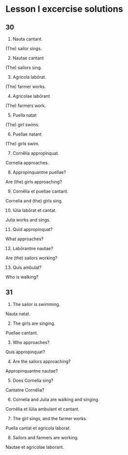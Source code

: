 # Lesson I excercise solutions

## 30

1. Nauta cantant.

(The) sailor sings.

2. Nautae cantant

(The) sailors sing.

3. Agricola labōrat.

(The) farmer works.

4. Agricolae labōrant

(The) farmers work.

5. Puella natat

(The) girl swims.

6. Puellae natant

(The) girls swim.

7. Cornēlia appropinquat.

Cornelia approaches.

8. Appropinquantne puellae?

Are (the) girls approaching?

9. Cornēlia et puellae cantant.

Cornelia and (the) girls sing.

10. Iūlia labōrat et cantat.

Julia works and sings.

11. Quid appropinquat?

What approaches?

12. Labōrantne nautae?

Are (the) sailors working?

13. Quis ambulat?

Who is walking?

## 31

1. The sailor is swimming.

Nauta natat.

2. The girls are singing.

Puellae cantant.

3. Who approaches?

Quis appropinquat?

4. Are the sailors approaching?

Appropinquantne nautae?

5. Does Cornelia sing?

Cantatne Cornēlia?

6. Cornelia and Julia are walking and singing.

Cornēlia et Iūlia ambulant et cantant.

7. The girl sings, and the farmer works.

Puella cantat et agricola laborat.

8. Sailors and farmers are working.

Nautae et agricolae laborant.
